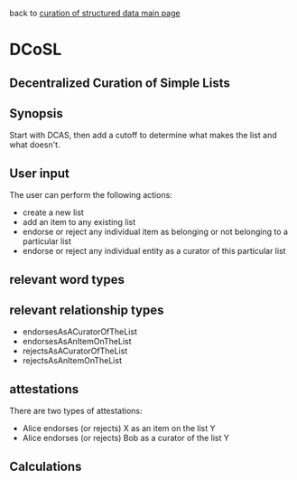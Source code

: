 back to [curation of structured data main page](https://github.com/wds4/tapestry-protocol/blob/main/tips/structuredData/README.md)

DCoSL
=====
Decentralized Curation of Simple Lists
-----

## Synopsis

Start with DCAS, then add a cutoff to determine what makes the list and what doesn't.

## User input

The user can perform the following actions:
- create a new list
- add an item to any existing list
- endorse or reject any individual item as belonging or not belonging to a particular list
- endorse or reject any individual entity as a curator of this particular list

## relevant word types

## relevant relationship types
- endorsesAsACuratorOfTheList
- endorsesAsAnItemOnTheList
- rejectsAsACuratorOfTheList
- rejectsAsAnItemOnTheList

## attestations

There are two types of attestations:
- Alice endorses (or rejects) X as an item on the list Y
- Alice endorses (or rejects) Bob as a curator of the list Y

## Calculations
